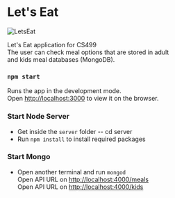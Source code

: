 # Let's Eat
![LetsEat](https://media.giphy.com/media/H4bdybrsMlQyPy4BP7/giphy.gif)


Let's Eat application for CS499 <br>
The user can check meal options that are stored in adult <br> 
and kids meal databases (MongoDB).


### `npm start`

Runs the app in the development mode.<br>
Open [http://localhost:3000](http://localhost:3000) to view it on the browser.


### Start Node Server

- Get inside the `server` folder -- cd server <br>
- Run `npm install` to install required packages 

### Start Mongo
- Open another terminal and run `mongod`<br>
Open API URL on [http://localhost:4000/meals](http://localhost:4000/meals) <br>
Open API URL on [http://localhost:4000/kids](http://localhost:4000/kids)

